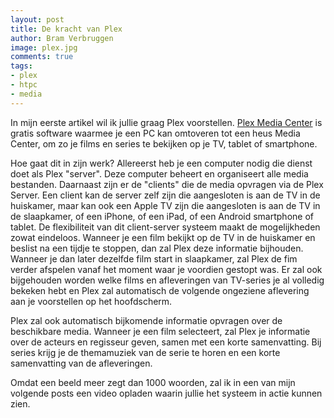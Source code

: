 ```yaml
---
layout: post
title: De kracht van Plex
author: Bram Verbruggen
image: plex.jpg
comments: true
tags:
- plex
- htpc
- media
---
```

In mijn eerste artikel wil ik jullie graag Plex voorstellen. [Plex Media Center](http://www.plexapp.com/) is gratis software waarmee je een PC kan omtoveren tot een heus Media Center, om zo je films en series te bekijken op je TV, tablet of smartphone.	 

Hoe gaat dit in zijn werk? Allereerst heb je een computer nodig die dienst doet als Plex "server". Deze computer beheert en organiseert alle media bestanden. Daarnaast zijn er de "clients" die de media opvragen via de Plex Server. Een client kan de server zelf zijn die aangesloten is aan de TV in de huiskamer, maar kan ook een Apple TV zijn die aangesloten is aan de TV in de slaapkamer, of een iPhone, of een iPad, of een Android smartphone of tablet. De flexibiliteit van dit client-server systeem maakt de mogelijkheden zowat eindeloos. Wanneer je een film bekijkt op de TV in de huiskamer en beslist na een tijdje te stoppen, dan zal Plex deze informatie bijhouden. Wanneer je dan later dezelfde film start in slaapkamer, zal Plex de fim verder afspelen vanaf het moment waar je voordien gestopt was. Er zal ook bijgehouden worden welke films en afleveringen van TV-series je al volledig bekeken hebt en Plex zal automatisch de volgende ongeziene aflevering aan je voorstellen op het hoofdscherm.

Plex zal ook automatisch bijkomende informatie opvragen over de beschikbare media. Wanneer je een film selecteert, zal Plex je informatie over de acteurs en regisseur geven, samen met een korte samenvatting. Bij series krijg je de themamuziek van de serie te horen en een korte samenvatting van de afleveringen.

Omdat een beeld meer zegt dan 1000 woorden, zal ik in een van mijn volgende posts een video opladen waarin jullie het systeem in actie kunnen zien.
